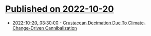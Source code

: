 # [Published on 2022-10-20](index.md)

* [2022-10-20, 03:30:00](https://news.slashdot.org/story/22/10/19/237218/crustacean-decimation-due-to-climate-change-driven-cannibalization?utm_source=rss1.0mainlinkanon&utm_medium=feed) - [Crustacean Decimation Due To Climate-Change-Driven Cannibalization](https://news.slashdot.org/story/22/10/19/237218/crustacean-decimation-due-to-climate-change-driven-cannibalization?utm_source=rss1.0mainlinkanon&utm_medium=feed)
